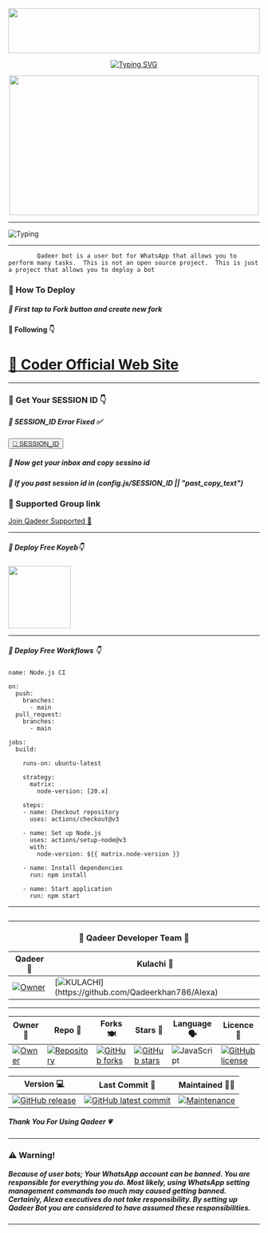 <div align="center">
	<img src="https://i.imgur.com/dBaSKWF.gif" height="90" width="100%">

<p align="center">
<a href="https://git.io/typing-svg"><img src="https://readme-typing-svg.demolab.com?font=Fira+Code&weight=700&size=33&pause=1000&color=5513F7&width=435&lines=👧🏻NAWABxROXEEN👧🏻+BOT" alt="Typing SVG" /></a>
</p>
<img src="https://i.ibb.co/bNM8HgG/khan.jpg" width="500" height="280">
</div>
<hr>
<img src="https://readme-typing-svg.herokuapp.com?size=33&width=1000&lines=Welcome+To+Qadeer...;Created+by+Qadeer...;World+Best+Whatsapp+User+Bot...;Simple+Java+Script+Bot...;Simple+And+Fast+Deploy...;Thank+You+For+Using+Qadeer..."
            alt="Typing">

</div>

<hr>

			Qadeer bot is a user bot for WhatsApp that allows you to perform many tasks.  This is not an open source project.  This is just a project that allows you to deploy a bot
       
<h3>🌸 How To Deploy </h3>

<h5>🌸 First tap to Fork button and create new fork</h5>

<h4>🌸 Following 👇</h4>
<h1><a href="https://whatsapp.com/channel/0029Vaklu5f9mrGeyRNmrQ38">🌸 Coder Official Web Site</a></h1>
<p><tbody>

<hr>
	
<h3>🌸 Get Your SESSION ID 👇</h3> 
<h5>🌸 SESSION_ID Error Fixed ✅</h5>
	
<button><tr><a href="https://pair-web-public.koyeb.app/">🌸 SESSION_ID</a></tr></button>

<h5>🌸 Now get your inbox and copy sessino id</h5>
<h5>🌸 If you past session id in (config.js/SESSION_ID || "past_copy_text")</h5>

<h3>🌸 Supported Group link </h3>
<a href="https://whatsapp.com/channel/0029Vaklu5f9mrGeyRNmrQ38">Join Qadeer Supported 👧</a>
<hr>
<h5>🌸 Deploy Free Koyeb👇</h5>
<a href="http://koyeb.com" ><img src="https://i.ibb.co/bNM8HgG/khan.jpg width="250" height="125"></a>
<hr>
<h5>🌸 Deploy Free Workflows 👇</h5>

```
name: Node.js CI

on:
  push:
    branches:
      - main
  pull_request:
    branches:
      - main

jobs:
  build:

    runs-on: ubuntu-latest

    strategy:
      matrix:
        node-version: [20.x]

    steps:
    - name: Checkout repository
      uses: actions/checkout@v3

    - name: Set up Node.js
      uses: actions/setup-node@v3
      with:
        node-version: ${{ matrix.node-version }}

    - name: Install dependencies
      run: npm install

    - name: Start application
      run: npm start
```
<hr>
<img src="http://readme-typing-svg.herokuapp.com?color=d1fa02&center=true&vCenter=true&multiline=false&lines=Created+By+Qadeer Khan" alt="">

<hr>

<div align="center">
<h3>🌸 Qadeer Developer Team 👤</h3>

| Qadeer 👤             | Kulachi 👤            |                        
|----------------------|----------------------|
| [![Owner](https://i.ibb.co/SrfgZZR/20240618-111737.jpg)](https://github.com/Qadeerkhan786/Alexa) | [![KULACHI](https://i.ibb.co/SrfgZZR/20240618-111737.jpg")](https://github.com/Qadeerkhan786/Alexa)
</div>

<hr>

<div align="center">
    
| Owner 👤             | Repo 🤖              | Forks 🍽️             | Stars 🌟            | Language 🗣️        | Licence 🪪              
|----------------------|----------------------|----------------------|---------------------|---------------------|---------------------|
| [![Owner](https://img.shields.io/badge/Author-Qadeer-red.svg)](https://github.com/Qadeerkhan786/Alexa/) | [![Repository](https://img.shields.io/badge/Repo-Qadeer-red.svg)](https://github.com/Qadeerkhan786/Alexa) | [![GitHub forks](https://badgen.net/github/forks/Qadeerkhan786/Alexa/)](https://github.com/Qadeerkhan786/Alexa/network/) | [![GitHub stars](https://badgen.net/github/stars/https:/Qadeerkhan786/Alexa/Alexa)](https://github.com/Qadeerkhan786/Alexa/stargazers/) | ![JavaScript](https://img.shields.io/badge/javascript-%23323330.svg?style=for-the-badge&logo=javascript&logoColor=%23F7DF1E) | [![GitHub license](https://img.shields.io/github/license/PikaBotz/anya_v2-md.svg)](https://github.com/Qadeerkhan786/Alexa/blob/master/LICENSE) 

| Version 💻              | Last Commit 💫              | Maintained 🤌🏻             |
|---------------------|---------------------|---------------------|
| [![GitHub release](https://img.shields.io/github/release/sadiyamin/Alexa.svg)](https://GitHub.com/sadiyamin/Alexa/releases/) | [![GitHub latest commit](https://badgen.net/github/last-commit/sadiyamin/Alexa)](https://GitHub.com/sadiyamin/Alexa/commit/) | [![Maintenance](https://img.shields.io/badge/maintained%3F-yes-green.svg)](https://github.com/Qadeerkhan786/Alexa/graphs/commit-activity) |


</div>

<h5>Thank You For Using Qadeer 💗</h5>

<hr>

<h3>⚠️ Warning!</h3>

<h5>Because of user bots; Your WhatsApp account can be banned. You are responsible for everything you do. Most likely, using WhatsApp setting management commands too much may caused getting banned. Certainly, Alexa executives do not take responsibility. By setting up Qadeer Bot you are considered to have assumed these responsibilities.</h5>
<hr>
